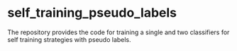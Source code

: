 # self_training_pseudo_labels
The repository provides the code for training a single and two classifiers for self training strategies with pseudo labels.
